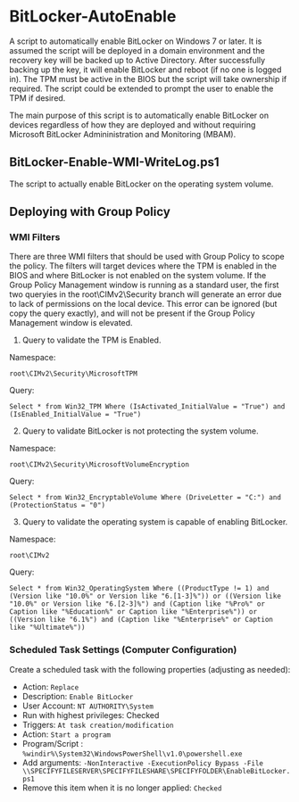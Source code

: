 # BitLocker-AutoEnable
A script to automatically enable BitLocker on Windows 7 or later. It is assumed the script will be deployed in a domain environment and the recovery key will be backed up to Active Directory. After successfully backing up the key, it will enable BitLocker and reboot (if no one is logged in). The TPM must be active in the BIOS but the script will take ownership if required. The script could be extended to prompt the user to enable the TPM if desired.

The main purpose of this script is to automatically enable BitLocker on devices regardless of how they are deployed and without requiring Microsoft BitLocker Admininistration and Monitoring (MBAM).

## BitLocker-Enable-WMI-WriteLog.ps1
The script to actually enable BitLocker on the operating system volume.

## Deploying with Group Policy

### WMI Filters
There are three WMI filters that should be used with Group Policy to scope the policy. The filters will target devices where the TPM is enabled in the BIOS and where BitLocker is not enabled on the system volume. If the Group Policy Management window is running as a standard user, the first two queryies in the root\CIMv2\Security branch will generate an error due to lack of permissions on the local device. This error can be ignored (but copy the query exactly), and will not be present if the Group Policy Management window is elevated.

1. Query to validate the TPM is Enabled.

Namespace:

``root\CIMv2\Security\MicrosoftTPM``

Query:

``Select * from Win32_TPM Where (IsActivated_InitialValue = "True") and (IsEnabled_InitialValue = "True")``

2. Query to validate BitLocker is not protecting the system volume.

Namespace:

``root\CIMv2\Security\MicrosoftVolumeEncryption``

Query:

``Select * from Win32_EncryptableVolume Where (DriveLetter = "C:") and (ProtectionStatus = "0")``

3. Query to validate the operating system is capable of enabling BitLocker.

Namespace:

``root\CIMv2``

Query:

``Select * from Win32_OperatingSystem Where ((ProductType != 1) and (Version like "10.0%" or Version like "6.[1-3]%")) or ((Version like "10.0%" or Version like "6.[2-3]%") and (Caption like "%Pro%" or Caption like "%Education%" or Caption like "%Enterprise%")) or ((Version like "6.1%") and (Caption like "%Enterprise%" or Caption like "%Ultimate%"))``

### Scheduled Task Settings (Computer Configuration)
Create a scheduled task with the following properties (adjusting as needed):

* Action: ``Replace``
* Description: ``Enable BitLocker``
* User Account: ``NT AUTHORITY\System``
* Run with highest privileges: Checked
* Triggers: ``At task creation/modification``
* Action: ``Start a program``
 * Program/Script : ``%windir%\System32\WindowsPowerShell\v1.0\powershell.exe``
 * Add arguments: ``-NonInteractive -ExecutionPolicy Bypass -File \\SPECIFYFILESERVER\SPECIFYFILESHARE\SPECIFYFOLDER\EnableBitLocker.ps1``
* Remove this item when it is no longer applied: ``Checked``